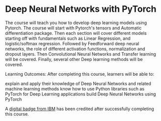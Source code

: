 # Deep Neural Networks with PyTorch
The course will teach you how to develop deep learning models using Pytorch. The course will start with Pytorch's tensors and Automatic differentiation package. Then each section will cover different models starting off with fundamentals such as Linear Regression, and logistic/softmax regression. Followed by Feedforward deep neural networks, the role of different activation functions, normalization and dropout layers. Then Convolutional Neural Networks and Transfer learning will be covered. Finally, several other Deep learning methods will be covered.

Learning Outcomes: After completing this course, learners will be able to:

explain and apply their knowledge of Deep Neural Networks and related machine learning methods
know how to use Python libraries such as PyTorch for Deep Learning applications
build Deep Neural Networks using PyTorch

A [digital badge from IBM](https://www.youracclaim.com/badges/6ae50bfa-88b3-4844-8b0f-f039e4546ae1) has been credited after successfully completing this course.
